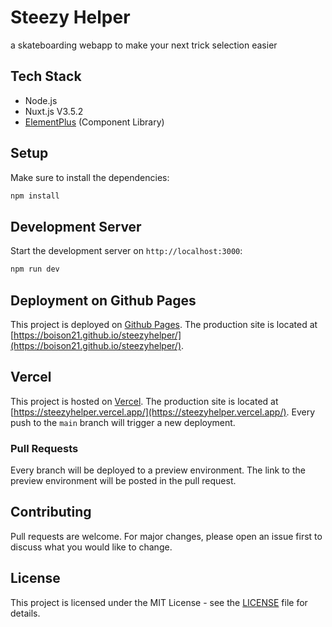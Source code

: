 # Steezy Helper

a skateboarding webapp to make your next trick selection easier

## Tech Stack
*   Node.js
*   Nuxt.js V3.5.2
*   [ElementPlus](https://element-plus.org/en-US/) (Component Library)

## Setup
Make sure to install the dependencies:

```sh
npm install
```

## Development Server

Start the development server on `http://localhost:3000`:

```sh
npm run dev
```

## Deployment on Github Pages
This project is deployed on [Github Pages](https://pages.github.com/). The production site is located at [https://boison21.github.io/steezyhelper/](https://boison21.github.io/steezyhelper/).

## Vercel
This project is hosted on [Vercel](https://vercel.com/). The production site is located at [https://steezyhelper.vercel.app/](https://steezyhelper.vercel.app/).
Every push to the `main` branch will trigger a new deployment.

### Pull Requests
Every branch will be deployed to a preview environment. The link to the preview environment will be posted in the pull request.

## Contributing
Pull requests are welcome. For major changes, please open an issue first to discuss what you would like to change.

## License
This project is licensed under the MIT License - see the [LICENSE](LICENSE) file for details.